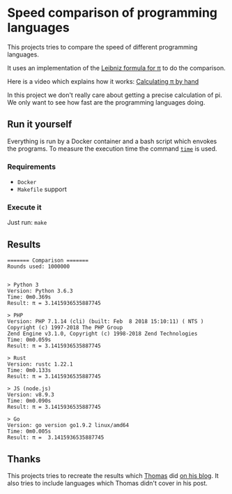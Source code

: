 # Speed comparison of programming languages

This projects tries to compare the speed of different programming languages.

It uses an implementation of the [Leibniz formula for π](https://en.wikipedia.org/wiki/Leibniz_formula_for_%CF%80) to do the comparison.

Here is a video which explains how it works: [Calculating π by hand](https://www.youtube.com/watch?v=HrRMnzANHHs)

In this project we don't really care about getting a precise calculation of pi. We only want to see how fast are the programming languages doing.

## Run it yourself

Everything is run by a Docker container and a bash script which envokes the programs.
To measure the execution time the command [`time`](https://en.wikipedia.org/wiki/Time_(Unix)) is used.

### Requirements

- `Docker`
- `Makefile` support

### Execute it

Just run: `make`

## Results

```text
======= Comparison =======
Rounds used: 1000000


> Python 3
Version: Python 3.6.3
Time: 0m0.369s
Result: π = 3.1415936535887745

> PHP
Version: PHP 7.1.14 (cli) (built: Feb  8 2018 15:10:11) ( NTS )
Copyright (c) 1997-2018 The PHP Group
Zend Engine v3.1.0, Copyright (c) 1998-2018 Zend Technologies
Time: 0m0.059s
Result: π = 3.1415936535887745

> Rust
Version: rustc 1.22.1
Time: 0m0.133s
Result: π = 3.1415936535887745

> JS (node.js)
Version: v8.9.3
Time: 0m0.090s
Result: π = 3.1415936535887745

> Go
Version: go version go1.9.2 linux/amd64
Time: 0m0.005s
Result: π =  3.1415936535887745
```

## Thanks

This projects tries to recreate the results which [Thomas](https://www.thomaschristlieb.de) did [on his blog](https://www.thomaschristlieb.de/performance-vergleich-zwischen-verschiedenen-programmiersprachen-und-systemen/).
It also tries to include languages which Thomas didn't cover in his post.
